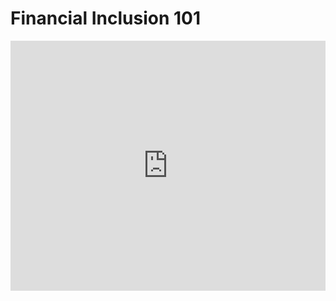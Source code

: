 # Financial Inclusion 101

<iframe 
  width="100%" 
  height="400px" 
  src="https://www.youtube.com/embed/SqQ3g-Uga1Q" 
  title="YouTube video player" 
  frameborder="0" 
  allow="accelerometer; autoplay; clipboard-write; encrypted-media; gyroscope; picture-in-picture" 
  allowfullscreen>
</iframe>